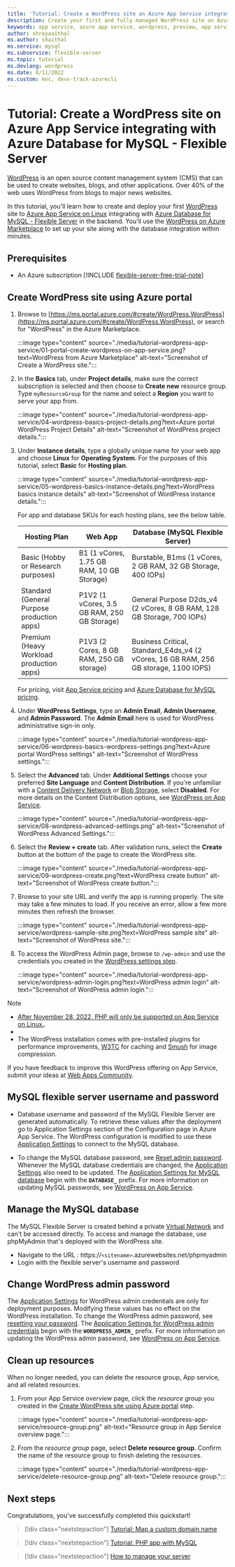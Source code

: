 ```yaml
---
title: 'Tutorial: Create a WordPress site on Azure App Service integrating with Azure Database for MySQL - Flexible Server'
description: Create your first and fully managed WordPress site on Azure App Service and integrate with Azure Database for MySQL - Flexible Server in minutes.
keywords: app service, azure app service, wordpress, preview, app service on linux, plugins, mysql flexible server, wordpress on linux, php, azure database for mysql
author: shreyaaithal
ms.author: shaithal
ms.service: mysql
ms.subservice: flexible-server
ms.topic: tutorial
ms.devlang: wordpress
ms.date: 8/11/2022
ms.custom: mvc, devx-track-azurecli
---
```

# Tutorial: Create a WordPress site on Azure App Service integrating with Azure Database for MySQL - Flexible Server


[WordPress](https://www.wordpress.org) is an open source content management system (CMS) that can be used to create websites, blogs, and other applications. Over 40% of the web uses WordPress from blogs to major news websites.

In this tutorial, you'll learn how to create and deploy your first [WordPress](https://www.wordpress.org) site to [Azure App Service on Linux](../../app-service/overview.md#app-service-on-linux) integrating with [Azure Database for MySQL - Flexible Server]() in the backend. You'll use the [WordPress on Azure Marketplace](https://azuremarketplace.microsoft.com/marketplace/apps/WordPress.WordPress?tab=Overview) to set up your site along with the database integration within minutes.

## Prerequisites

- An Azure subscription [!INCLUDE [flexible-server-free-trial-note](../includes/flexible-server-free-trial-note.md)]


## Create WordPress site using Azure portal

1. Browse to [https://ms.portal.azure.com/#create/WordPress.WordPress](https://ms.portal.azure.com/#create/WordPress.WordPress), or search for "WordPress" in the Azure Marketplace.

    :::image type="content" source="./media/tutorial-wordpress-app-service/01-portal-create-wordpress-on-app-service.png?text=WordPress from Azure Marketplace" alt-text="Screenshot of Create a WordPress site.":::

1. In the **Basics** tab, under **Project details**, make sure the correct subscription is selected and then choose to **Create new** resource group. Type `myResourceGroup` for the name and select a **Region** you want to serve your app from.

     :::image type="content" source="./media/tutorial-wordpress-app-service/04-wordpress-basics-project-details.png?text=Azure portal WordPress Project Details" alt-text="Screenshot of WordPress project details.":::

1. Under **Instance details**, type a globally unique name for your web app and choose **Linux** for **Operating System**. For the purposes of this tutorial, select **Basic** for **Hosting plan**. 

     :::image type="content" source="./media/tutorial-wordpress-app-service/05-wordpress-basics-instance-details.png?text=WordPress basics instance details" alt-text="Screenshot of WordPress instance details.":::

    For app and database SKUs for each hosting plans, see the below table. 
    
    | **Hosting Plan** | **Web App** | **Database (MySQL Flexible Server)** |
    |---|---|---|
    |Basic (Hobby or Research purposes) | B1 (1 vCores, 1.75 GB RAM, 10 GB Storage) | Burstable, B1ms (1 vCores, 2 GB RAM, 32 GB Storage, 400 IOPs) |
    |Standard (General Purpose production apps)| P1V2 (1 vCores, 3.5 GB RAM, 250 GB Storage)| General Purpose D2ds_v4 (2 vCores, 8 GB RAM, 128 GB Storage, 700 IOPs)|
    |Premium (Heavy Workload production apps) | P1V3 (2 Cores, 8 GB RAM, 250 GB storage) | Business Critical, Standard_E4ds_v4 (2 vCores, 16 GB RAM, 256 GB storage, 1100 IOPS) |

    For pricing, visit [App Service pricing](https://azure.microsoft.com/pricing/details/app-service/linux/) and [Azure Database for MySQL pricing](https://azure.microsoft.com/pricing/details/mysql/flexible-server/). 

1. <a name="wordpress-settings"></a>Under **WordPress Settings**, type an **Admin Email**, **Admin Username**, and **Admin Password**. The **Admin Email** here is used for WordPress administrative sign-in only.

     :::image type="content" source="./media/tutorial-wordpress-app-service/06-wordpress-basics-wordpress-settings.png?text=Azure portal WordPress settings" alt-text="Screenshot of WordPress settings.":::

1. Select the **Advanced** tab. Under **Additional Settings** choose your preferred **Site Language** and  **Content Distribution**. If you're unfamiliar with a [Content Delivery Network](../../cdn/cdn-overview.md) or [Blob Storage](../../storage/blobs/storage-blobs-overview.md), select **Disabled**. For more details on the Content Distribution options, see [WordPress on App Service](https://azure.github.io/AppService/2022/02/23/WordPress-on-App-Service-Public-Preview.html).

    :::image type="content" source="./media/tutorial-wordpress-app-service/08-wordpress-advanced-settings.png" alt-text="Screenshot of WordPress Advanced Settings.":::

1. Select the **Review + create** tab. After validation runs, select the **Create** button at the bottom of the page to create the WordPress site.
 
    :::image type="content" source="./media/tutorial-wordpress-app-service/09-wordpress-create.png?text=WordPress create button" alt-text="Screenshot of WordPress create button.":::

1. Browse to your site URL and verify the app is running properly. The site may take a few minutes to load. If you receive an error, allow a few more minutes then refresh the browser.

    :::image type="content" source="./media/tutorial-wordpress-app-service/wordpress-sample-site.png?text=WordPress sample site" alt-text="Screenshot of WordPress site.":::

1. To access the WordPress Admin page, browse to `/wp-admin` and use the credentials you created in the [WordPress settings step](#wordpress-settings).

    :::image type="content" source="./media/tutorial-wordpress-app-service/wordpress-admin-login.png?text=WordPress admin login" alt-text="Screenshot of WordPress admin login.":::

> [!NOTE]
> - [After November 28, 2022, PHP will only be supported on App Service on Linux.](https://github.com/Azure/app-service-linux-docs/blob/master/Runtime_Support/php_support.md#end-of-life-for-php-74).
> - 
> - The WordPress installation comes with pre-installed plugins for performance improvements, [W3TC](https://wordpress.org/plugins/w3-total-cache/) for caching and [Smush](https://wordpress.org/plugins/wp-smushit/) for image compression.
>  
> If you have feedback to improve this WordPress offering on App Service, submit your ideas at [Web Apps Community](https://feedback.azure.com/d365community/forum/b09330d1-c625-ec11-b6e6-000d3a4f0f1c).


## MySQL flexible server username and password

- Database username and password of the MySQL Flexible Server are generated automatically. To retrieve these values after the deployment go to Application Settings section of the Configuration page in Azure App Service. The WordPress configuration is modified to use these [Application Settings](../../app-service/reference-app-settings.md#wordpress) to connect to the MySQL database.

- To change the MySQL database password, see [Reset admin password](how-to-manage-server-portal#reset-admin-password). Whenever the MySQL database credentials are changed, the [Application Settings](../../app-service/reference-app-settings.md#wordpress) also need to be updated. The [Application Settings for MySQL database](../../app-service/reference-app-settings.md#wordpress) begin with the **`DATABASE_`** prefix. For more information on updating MySQL passwords, see [WordPress on App Service](https://azure.github.io/AppService/2022/02/23/WordPress-on-App-Service-Public-Preview.html#known-limitations).

## Manage the MySQL database

The MySQL Flexible Server is created behind a private [Virtual Network](../../virtual-network/virtual-networks-overview) and can't be accessed directly. To access and manage the database, use phpMyAdmin that's deployed with the WordPress site. 
- Navigate to the URL : https://`<sitename>`.azurewebsites.net/phpmyadmin
- Login with the flexible server's username and password

## Change WordPress admin password

The [Application Settings](../../app-service/reference-app-settings.md#wordpress) for WordPress admin credentials are only for deployment purposes. Modifying these values has no effect on the WordPress installation. To change the WordPress admin password, see [resetting your password](https://wordpress.org/support/article/resetting-your-password/#to-change-your-password). The [Application Settings for WordPress admin credentials](../../app-service/reference-app-settings.md#wordpress) begin with the **`WORDPRESS_ADMIN_`** prefix. For more information on updating the WordPress admin password, see [WordPress on App Service](https://azure.github.io/AppService/2022/02/23/WordPress-on-App-Service-Public-Preview.html#known-limitations).

## Clean up resources

When no longer needed, you can delete the resource group, App service, and all related resources.

1. From your App Service *overview* page, click the *resource group* you created in the [Create WordPress site using Azure portal](#create-wordpress-site-using-azure-portal) step.

    :::image type="content" source="./media/tutorial-wordpress-app-service/resource-group.png" alt-text="Resource group in App Service overview page.":::

1. From the *resource group* page, select **Delete resource group**. Confirm the name of the resource group to finish deleting the resources.

    :::image type="content" source="./media/tutorial-wordpress-app-service/delete-resource-group.png" alt-text="Delete resource group.":::

## Next steps

Congratulations, you've successfully completed this quickstart!

> [!div class="nextstepaction"]
> [Tutorial: Map a custom domain name](../../app-service/app-service-web-tutorial-custom-domain.md)

> [!div class="nextstepaction"]
> [Tutorial: PHP app with MySQL](tutorial-php-database-app.md)

> [!div class="nextstepaction"]
> [How to manage your server](how-to-manage-server-cli.md)
